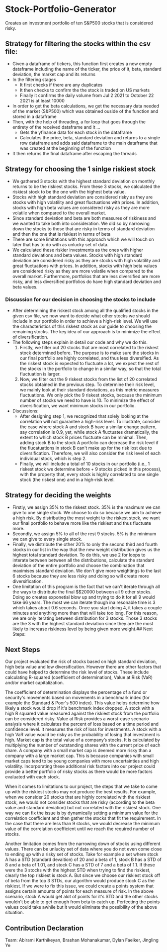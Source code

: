 # Stock-Portfolio-Generator
Creates an investment portfolio of ten S&P500 stocks that is considered risky.

## Strategy for filtering the stocks within the csv file:
* Given a dataframe of tickers, this function first creates a new empty dataframe including the name of the ticker, the price of it, beta, standard deviation, the market cap and its returns
* In the filtering stages
  * It first checks if there are any duplicates
  * It then checks to confirm the the stock is traded on US markets
  * Finally it confirms the daily volume from Jul 2 2021 to October 22 2021 is at least 10000
* In order to get the beta calculations, we get the necessary data needed of the market (S&P500) which was obtained ouside of the function and stored in a dataframe
* Then, with the help of threading, a for loop that goes through the entirety of the received dataframe and it ...
  * Gets the yfinance data for each stock in the dataframe
  * Calculates the price, beta, standard deviation and returns to a single row dataframe and adds said dataframe to the main dataframe that was created at the beginning of the function
* It then returns the final dataframe after escaping the threads
## Strategy for choosing the 1 sinlge riskiest stock
* We gathered 3 stocks with the highest standard deviation on monthly returns to be the riskiest stocks. From these 3 stocks, we calculated the riskiest stock to be the one with the highest beta value.
* Stocks with high standard deviation are considered risky as they are stocks with high volatility and great fluctuations with prices. In addition, stocks with high beta values are considered risky as they are more volatile when compared to the overall market.
* Since standard deviation and beta are both measures of riskiness and we wanted to take both into consideration. We did so by narrowing down the stocks to those that are risky in terms of standard deviation and then the one that is riskiest in terms of beta
* There are some limitations with this approach which we will touch on later that has to do with as unlucky set of data.
* We calculated these riskier investments as the ones with higher standard deviations and beta values. Stocks with high standard deviation are considered risky as they are stocks with high volatility and great fluctuations with prices. In addition, stocks with high beta values are considered risky as they are more volatile when compared to the overall market. Furthermore, portfolios that are less diversified are more risky, and less diversified portfolios do have high standard deviation and beta values.
### Discussion for our decision in choosing the stocks to include
* After determining the riskest stock among all the qualified stocks in the given csv file, we now want to decide what other stocks we should include in our portfolio in order to achieve a high-risk level. We will use the characteristics of this riskest stock as our guide to choosing the remaining stocks. The key idea of our approach is to minimize the effect of diversification.
* The following steps explain in detail our code and why we do this.
  1. Firstly, we filter out 20 stocks that are most correlated to the riskest stock determined before. The purpose is to make sure the stocks in our final portfolio are highly correlated, and thus less diversified. As the riskest stock is expected to fluctuate a lot, we expect the rest of the stocks in the portfolio to change in a similar way, so that the total fluctuation is larger.
  2. Now, we filter out the 9 riskest stocks from the list of 20 correlated stocks obtained in the previous step. To determine their risk level, we mainly look at their standard deviations, as this metric measures fluctuations. We only pick the 9 riskest stocks, because the minimum number of stocks we need to have is 10. To minimize the effect of diversification, we want minimum stocks in our portfolio.
* Discussions:
  * After designing step 1, we recognized that solely looking at the correlation will not guarantee a high-risk level. To illustrate, consider the case where stock A and stock B have a similar change pattern, say correlation is 0.9, yet, while stock A fluctuates dramatically, the extent to which stock B prices fluctuate can be minimal. Then, adding stock B to the stock A portfolio can decrease the risk level if the flucatuations in stock B can't make up for the risk lost due to diversification. Therefore, we will also consider the risk level of each individual stock, which is step 2.
  * Finally, we will include a total of 10 stocks in our portfolio (i.e., 1 riskest stock we determine before + 9 stocks picked in this process), with the property that, every stock is highly correlated to one single stock (the riskest one) and in a high-risk level.
## Strategy for deciding the weights
* Firstly, we assign 35% to the riskest stock. 35% is the maximum we can give to one single stock. We choose to do so because we aim to achieve a high risk. By distributing the most weight to the riskest stock, we want our final portfolio to behave more like the riskiest and thus fluctuate more.
* Secondly, we assign 5% to all of the rest 9 stocks. 5% is the minimum we can give to every single stock.
* Finally, we distribute the other 20% to only the second third and fourth stocks in our list in the way that the new weight distribution gives us the highest total standard deviation. To do this, we use 2 for loops to interate between between all the distributions, calculate the standard deviation of the entire portfolio and choose the combination that maximises standard deviation. We don't give more weightings to the last 6 stocks because they are less risky and doing so will create more diversification.
* One limitation of this program is the fact that we can't iterate through all the ways to distribute the final $$20000 between all 9 other stocks. Doing so creates exponetial blow up and trying to do it for all 9 would take 66 years. The most we can iterate though ina resonable time is 3 which takes about 0.6 seconds. Once you start doing 4, it takes a couple minutes and anything more than that will take too long. For this reason, we are only iterating between distribution for 3 stocks. Those 3 stocks are the 3 with the highest standard deviation since they are the most likely to increase riskiness level by being given more weight.## Next Steps:

## Next Steps
Our project evaluated the risk of stocks based on high standard deviation, high beta value and low diversification. However there are other factors that could have helped to determine the risk level of stocks. These include calculating R-squared (coefficient of determination), Value at Risk (VaR) and/or market capitalization.

The coefficient of determination displays the percentage of a fund or security's movements based on movements in a benchmark index (for example the Standard & Poor's 500 index). This value helps determine how likely a stock would drop if it's benchmark index dropped. A stock with a high R squared value measured against the riskiest stock from the portfolio can be considered risky. Value at Risk provides a worst-case scenario analysis where it calculates the percent of loss based on a time period and confidence level. It measures the risk of loss for investments. A stock with a high VaR value would be risky as the probability of losing that investment is high. Market cap is the total value of a company’s stocks. It is calculated by multiplying the number of outstanding shares with the current price of each share. A company with a small market cap is deemed more risky than a company with a large market cap. This is because companies with small market caps tend to be young companies with more uncertainties and high volatility. Incorporating these additional risk factors into our project could provide a better portfolio of risky stocks as there would be more factors evaluated with each stock.

When it comes to limitations to our project, the steps that we take to come up with the riskiest stocks may not produce the best results. For example, when we consider 20 stocks that are highly correlated with the riskiest stock, we would not consider stocks that are risky (according to the beta value and standard deviation) but not correlated with the riskiest stock. One way we can fix the issue is by dynamically setting a minimum value for the correlation coefficient and then gather the stocks that fit the requirement. In the case that there are less than 9 stocks, we would decrease the minimum value of the correlation coefficient until we reach the required number of stocks.

Another limitation comes from the narrowing down of stocks using different values. There can be unlucky set of data where you do not even come close to ending up with a risky set of stocks. Take for example a set where stock A has a STD (standard devaition) of 20 and a beta of 1, stock B has a STD of 8 and a beta of 1.01, and stock C has a STD of 7 and a beta of 1.1. If these were the 3 stocks with the highest STD when trying to find the riskiest, clearly the top riskiest is stock A. But since we choose our riskiest stock off of beta from the top 3 STDs, our algorithm would produce stock C as the riskiest. If we were to fix this issue, we could create a points system that assigns certain amounts of points for each measure of risk. In the above scenario, stock A would get alot of points for it's STD and the other stocks wouldn't be able to get enough from beta to catch up. Perfecting the points values could take awhile but it would eliminate the possibility of the above situation.

## Contribution Declaration
Team: Abirami Karthikeyan, Brashan Mohanakumar, Dylan Faelker, Jingling Ye
